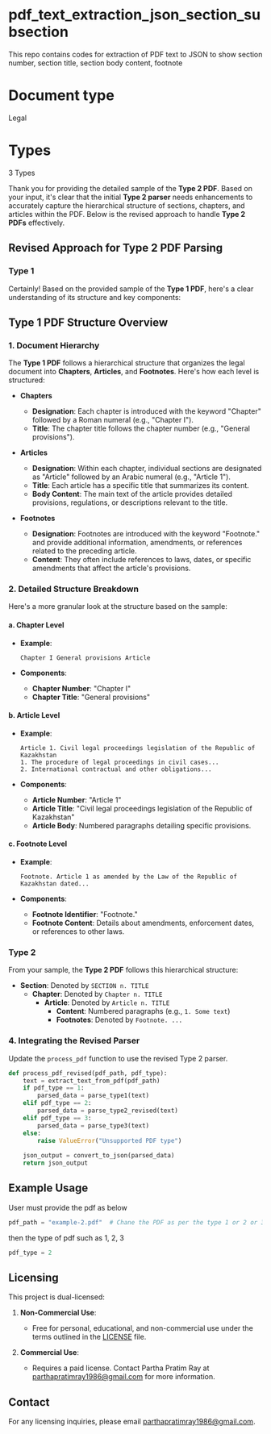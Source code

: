 # pdf_text_extraction_json_section_subsection
This repo contains codes for extraction of PDF text to JSON to show section number, section title, section body content, footnote

# Document type
Legal

# Types 

3 Types

Thank you for providing the detailed sample of the **Type 2 PDF**. Based on your input, it's clear that the initial **Type 2 parser** needs enhancements to accurately capture the hierarchical structure of sections, chapters, and articles within the PDF. Below is the revised approach to handle **Type 2 PDFs** effectively.

## Revised Approach for Type 2 PDF Parsing

### Type 1

Certainly! Based on the provided sample of the **Type 1 PDF**, here's a clear understanding of its structure and key components:

## **Type 1 PDF Structure Overview**

### **1. Document Hierarchy**

The **Type 1 PDF** follows a hierarchical structure that organizes the legal document into **Chapters**, **Articles**, and **Footnotes**. Here's how each level is structured:

- **Chapters**
  - **Designation**: Each chapter is introduced with the keyword "Chapter" followed by a Roman numeral (e.g., "Chapter I").
  - **Title**: The chapter title follows the chapter number (e.g., "General provisions").
  
- **Articles**
  - **Designation**: Within each chapter, individual sections are designated as "Article" followed by an Arabic numeral (e.g., "Article 1").
  - **Title**: Each article has a specific title that summarizes its content.
  - **Body Content**: The main text of the article provides detailed provisions, regulations, or descriptions relevant to the title.
  
- **Footnotes**
  - **Designation**: Footnotes are introduced with the keyword "Footnote." and provide additional information, amendments, or references related to the preceding article.
  - **Content**: They often include references to laws, dates, or specific amendments that affect the article's provisions.

### **2. Detailed Structure Breakdown**

Here's a more granular look at the structure based on the sample:

#### **a. Chapter Level**

- **Example**:
  ```
  Chapter I General provisions Article
  ```
  
- **Components**:
  - **Chapter Number**: "Chapter I"
  - **Chapter Title**: "General provisions"
  
#### **b. Article Level**

- **Example**:
  ```
  Article 1. Civil legal proceedings legislation of the Republic of Kazakhstan
  1. The procedure of legal proceedings in civil cases...
  2. International contractual and other obligations...
  ```
  
- **Components**:
  - **Article Number**: "Article 1"
  - **Article Title**: "Civil legal proceedings legislation of the Republic of Kazakhstan"
  - **Article Body**: Numbered paragraphs detailing specific provisions.

#### **c. Footnote Level**

- **Example**:
  ```
  Footnote. Article 1 as amended by the Law of the Republic of Kazakhstan dated...
  ```
  
- **Components**:
  - **Footnote Identifier**: "Footnote."
  - **Footnote Content**: Details about amendments, enforcement dates, or references to other laws.


### Type 2
From your sample, the **Type 2 PDF** follows this hierarchical structure:

- **Section**: Denoted by `SECTION n. TITLE`
  - **Chapter**: Denoted by `Chapter n. TITLE`
    - **Article**: Denoted by `Article n. TITLE`
      - **Content**: Numbered paragraphs (e.g., `1. Some text`)
      - **Footnotes**: Denoted by `Footnote. ...`


### 4. Integrating the Revised Parser

Update the `process_pdf` function to use the revised Type 2 parser.

```python
def process_pdf_revised(pdf_path, pdf_type):
    text = extract_text_from_pdf(pdf_path)
    if pdf_type == 1:
        parsed_data = parse_type1(text)
    elif pdf_type == 2:
        parsed_data = parse_type2_revised(text)
    elif pdf_type == 3:
        parsed_data = parse_type3(text)
    else:
        raise ValueError("Unsupported PDF type")
    
    json_output = convert_to_json(parsed_data)
    return json_output
```


## Example Usage

User must provide the pdf as below

```python
pdf_path = "example-2.pdf"  # Chane the PDF as per the type 1 or 2 or 3
```
then the type of pdf such as 1, 2, 3

```python
pdf_type = 2
```


## Licensing

This project is dual-licensed:

1. **Non-Commercial Use**:
   - Free for personal, educational, and non-commercial use under the terms outlined in the [LICENSE](LICENSE) file.

2. **Commercial Use**:
   - Requires a paid license. Contact Partha Pratim Ray at [parthapratimray1986@gmail.com](mailto:parthapratimray1986@gmail.com) for more information.

## Contact
For any licensing inquiries, please email [parthapratimray1986@gmail.com](mailto:parthapratimray1986@gmail.com).
